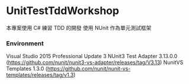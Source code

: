 # UnitTestTddWorkshop

本專案使用 C# 練習 TDD 的開發
使用 NUnit 作為單元測試框架

### Environment
Visual Studio 2015 Professional Update 3
NUnit3 Test Adapter 3.13.0.0 (https://github.com/nunit/nunit3-vs-adapter/releases/tag/V3.13)
NunitVS Templates 1.3.0 (https://github.com/nunit/nunit-vs-templates/releases/tag/v1.3)
